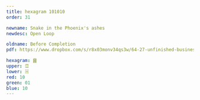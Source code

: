 ```yaml
---
title: hexagram 101010
order: 31

newname: Snake in the Phoenix's ashes
newdesc: Open Loop

oldname: Before Completion
pdf: https://www.dropbox.com/s/r8x03monv34qs3w/64-27-unfinished-business.pdf?dl=0

hexagram: ䷿
upper: ☲
lower: ☵
red: 10
green: 01
blue: 10
---
```

